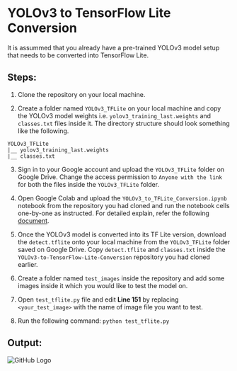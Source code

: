 # YOLOv3 to TensorFlow Lite Conversion

It is assummed that you already have a pre-trained YOLOv3 model setup that needs to be converted into TensorFlow Lite.

## Steps:

1. Clone the repository on your local machine.

2. Create a folder named `YOLOv3_TFLite` on your local machine and copy the YOLOv3 model weights i.e. `yolov3_training_last.weights` and `classes.txt` files inside it. The directory structure should look something like the following.
```
YOLOv3_TFLite
|__ yolov3_training_last.weights
|__ classes.txt
```
3. Sign in to your Google account and upload the `YOLOv3_TFLite` folder on Google Drive. Change the access permission to `Anyone with the link` for both the files inside the `YOLOv3_TFLite` folder.

4. Open Google Colab and upload the `YOLOv3_to_TFLite_Conversion.ipynb` notebook from the repository you had cloned and run the notebook cells one-by-one as instructed. For detailed explain, refer the following [document](https://github.com/NSTiwari/YOLOv3-to-TensorFlow-Lite-Conversion/blob/main/YOLOv3%20to%20TensorFlow%20Lite%20Conversion.pdf).

5. Once the YOLOv3 model is converted into its TF Lite version, download the `detect.tflite` onto your local machine from the `YOLOv3_TFLite` folder saved on Google Drive. Copy `detect.tflite` and `classes.txt` inside the `YOLOv3-to-TensorFlow-Lite-Conversion` repository you had cloned earlier.

6. Create a folder named `test_images` inside the repository and add some images inside it which you would like to test the model on.

7. Open `test_tflite.py` file and edit **Line 151** by replacing `<your_test_image>` with the name of image file you want to test.

8. Run the following command: `python test_tflite.py`

## Output:

![GitHub Logo](/output.jpg)

